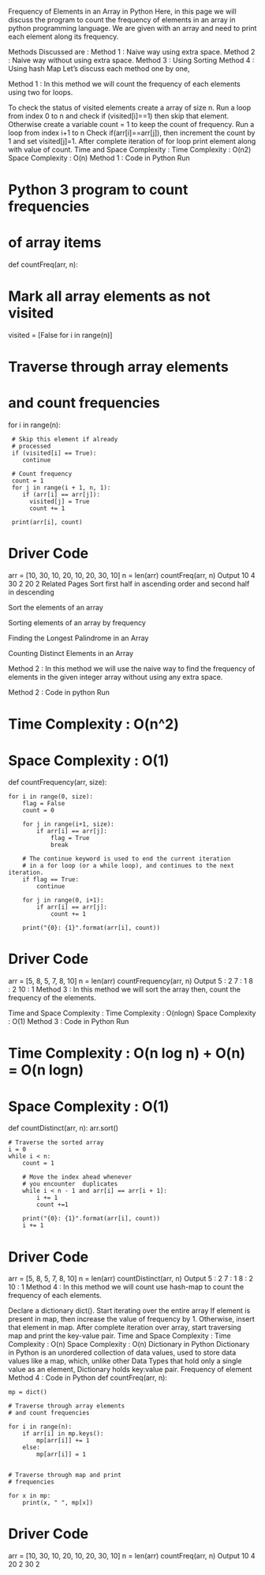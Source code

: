 Frequency of Elements in an Array in Python
Here, in this page we will discuss the program to count the frequency of elements in an array in python programming language. We are given with an array and need to print each element along its frequency.

Methods Discussed are :
Method 1 : Naive way using extra space.
Method 2 : Naive way without using extra space.
Method 3 : Using Sorting
Method 4 : Using hash Map
Let’s discuss each method one by one,

Method 1 :
In this method we will count the frequency of each elements using two for loops.

To check the status of visited elements create a array of size n.
Run a loop from index 0 to n and check if (visited[i]==1) then skip that element.
Otherwise create a variable count = 1 to keep the count of frequency.
Run a loop from index i+1 to n
Check if(arr[i]==arr[j]), then increment the count by 1 and set visited[j]=1.
After complete iteration of for loop print element along with value of count.
Time and Space Complexity :
Time Complexity : O(n2)
Space Complexity : O(n)
Method 1 : Code in Python
Run
# Python 3 program to count frequencies
# of array items
def countFreq(arr, n):

   # Mark all array elements as not visited
   visited = [False for i in range(n)]

   # Traverse through array elements
   # and count frequencies
   for i in range(n):

     # Skip this element if already
     # processed
     if (visited[i] == True):
        continue

     # Count frequency
     count = 1
     for j in range(i + 1, n, 1):
        if (arr[i] == arr[j]):
          visited[j] = True
          count += 1

     print(arr[i], count)

# Driver Code
arr = [10, 30, 10, 20, 10, 20, 30, 10]
n = len(arr)
countFreq(arr, n)
Output
10 4
30 2
20 2
Related Pages
Sort first half in ascending order and second half in descending

Sort the elements of an array

Sorting elements of an array by frequency

Finding the Longest Palindrome in an Array

Counting Distinct Elements in an Array

Method 2 :
In this method we will use the naive way to find the frequency of elements in the given integer array without using any extra space.

Method 2 : Code in python
Run
# Time Complexity : O(n^2)
# Space Complexity : O(1)

def countFrequency(arr, size):

    for i in range(0, size):
        flag = False
        count = 0

        for j in range(i+1, size):
            if arr[i] == arr[j]:
                flag = True
                break

        # The continue keyword is used to end the current iteration 
        # in a for loop (or a while loop), and continues to the next iteration.
        if flag == True:
            continue

        for j in range(0, i+1):
            if arr[i] == arr[j]:
                count += 1

        print("{0}: {1}".format(arr[i], count))


# Driver Code
arr = [5, 8, 5, 7, 8, 10]
n = len(arr)
countFrequency(arr, n)
Output
5 : 2
7 : 1
8 : 2
10 : 1
Method 3 :
In this method we will sort the array then, count the frequency of the elements.

Time and Space Complexity :
Time Complexity : O(nlogn)
Space Complexity : O(1)
Method 3 : Code in Python
Run
# Time Complexity : O(n log n) + O(n) = O(n logn)
# Space Complexity : O(1)

def countDistinct(arr, n):
    arr.sort()

    # Traverse the sorted array
    i = 0
    while i < n:
        count = 1

        # Move the index ahead whenever
        # you encounter  duplicates
        while i < n - 1 and arr[i] == arr[i + 1]:
            i += 1
            count +=1

        print("{0}: {1}".format(arr[i], count))
        i += 1


# Driver Code
arr = [5, 8, 5, 7, 8, 10]
n = len(arr)
countDistinct(arr, n)
Output
5 : 2
7 : 1
8 : 2
10 : 1
Method 4 :
In this method we will count use hash-map to count the frequency of each elements.

Declare a dictionary dict().
Start iterating over the entire array
If element is present in map, then increase the value of frequency by 1.
Otherwise, insert that element in map.
After complete iteration over array, start traversing map and print the key-value pair.
Time and Space Complexity :
Time Complexity : O(n)
Space Complexity : O(n)
Dictionary in Python
Dictionary in Python is an unordered collection of data values, used to store data values like a map, which, unlike other Data Types that hold only a single value as an element, Dictionary holds key:value pair.
Frequency of element
Method 4 : Code in Python
def countFreq(arr, n):

    mp = dict()

    # Traverse through array elements
    # and count frequencies

    for i in range(n):
        if arr[i] in mp.keys():
            mp[arr[i]] += 1
        else:
            mp[arr[i]] = 1

           
    # Traverse through map and print
    # frequencies

    for x in mp:
        print(x, " ", mp[x])
# Driver Code 

arr = [10, 30, 10, 20, 10, 20, 30, 10] 
n = len(arr) 
countFreq(arr, n)
Output
10 4
20 2
30 2
